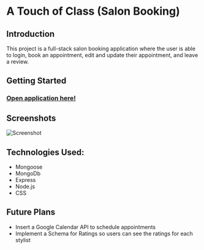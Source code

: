 #  A Touch of Class (Salon Booking) 

## Introduction

This project is a full-stack salon booking application where the user is able to login, book an appointment, edit and update their appointment, and leave a review.


## Getting Started

### [Open application here!](http://jessicaaikin.surge.sh/)

## Screenshots

![Screenshot](https://i.imgur.com/q8kHKFI.jpg)


## Technologies Used:

* Mongoose
* MongoDb
* Express
* Node.js
* CSS


## Future Plans

* Insert a Google Calendar API to schedule appointments
* Implement a Schema for Ratings so users can see the ratings for each stylist



